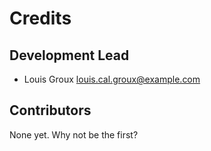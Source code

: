 Credits
=======

Development Lead
----------------

- Louis Groux <louis.cal.groux@example.com>

Contributors
------------

None yet. Why not be the first?

